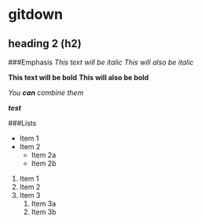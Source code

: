 # gitdown


## heading 2 (h2)


###Emphasis
*This text will be italic*
_This will also be italic_

**This text will be bold**
__This will also be bold__

_You **can** combine them_

***test***


###Lists
* Item 1
* Item 2
  * Item 2a
  * Item 2b


1. Item 1
1. Item 2
1. Item 3
   1. Item 3a
   1. Item 3b